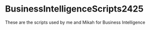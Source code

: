 # BusinessIntelligenceScripts2425
These are the scripts used by me and Mikah for Business Intelligence
